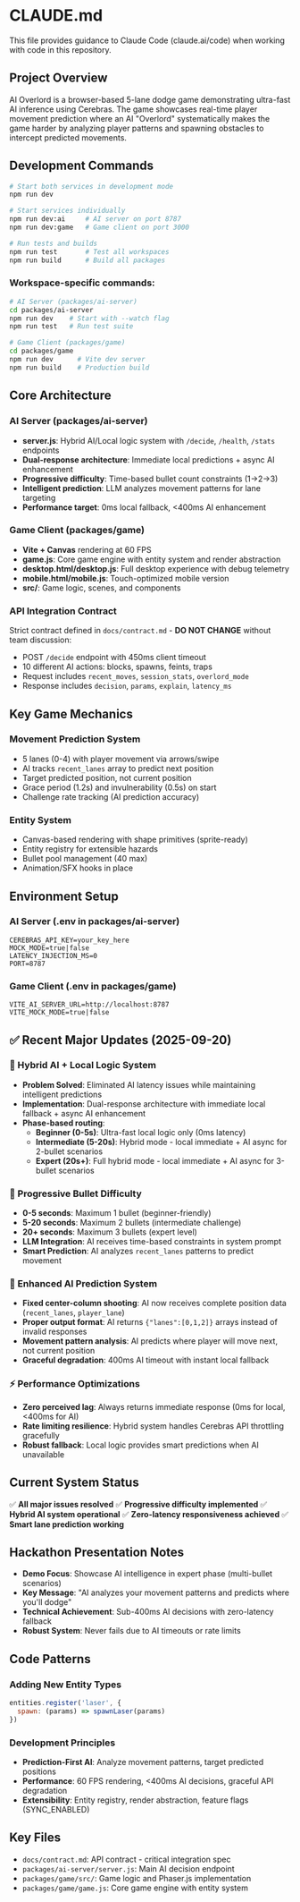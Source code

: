 # CLAUDE.md

This file provides guidance to Claude Code (claude.ai/code) when working with code in this repository.

## Project Overview
AI Overlord is a browser-based 5-lane dodge game demonstrating ultra-fast AI inference using Cerebras. The game showcases real-time player movement prediction where an AI "Overlord" systematically makes the game harder by analyzing player patterns and spawning obstacles to intercept predicted movements.

## Development Commands

```bash
# Start both services in development mode
npm run dev

# Start services individually
npm run dev:ai     # AI server on port 8787
npm run dev:game   # Game client on port 3000

# Run tests and builds
npm run test       # Test all workspaces
npm run build      # Build all packages
```

### Workspace-specific commands:
```bash
# AI Server (packages/ai-server)
cd packages/ai-server
npm run dev    # Start with --watch flag
npm run test   # Run test suite

# Game Client (packages/game)
cd packages/game
npm run dev      # Vite dev server
npm run build    # Production build
```

## Core Architecture

### AI Server (packages/ai-server)
- **server.js**: Hybrid AI/Local logic system with `/decide`, `/health`, `/stats` endpoints
- **Dual-response architecture**: Immediate local predictions + async AI enhancement
- **Progressive difficulty**: Time-based bullet count constraints (1→2→3)
- **Intelligent prediction**: LLM analyzes movement patterns for lane targeting
- **Performance target**: 0ms local fallback, <400ms AI enhancement

### Game Client (packages/game)
- **Vite + Canvas** rendering at 60 FPS
- **game.js**: Core game engine with entity system and render abstraction
- **desktop.html/desktop.js**: Full desktop experience with debug telemetry
- **mobile.html/mobile.js**: Touch-optimized mobile version
- **src/**: Game logic, scenes, and components

### API Integration Contract
Strict contract defined in `docs/contract.md` - **DO NOT CHANGE** without team discussion:
- POST `/decide` endpoint with 450ms client timeout
- 10 different AI actions: blocks, spawns, feints, traps
- Request includes `recent_moves`, `session_stats`, `overlord_mode`
- Response includes `decision`, `params`, `explain`, `latency_ms`

## Key Game Mechanics

### Movement Prediction System
- 5 lanes (0-4) with player movement via arrows/swipe
- AI tracks `recent_lanes` array to predict next position
- Target predicted position, not current position
- Grace period (1.2s) and invulnerability (0.5s) on start
- Challenge rate tracking (AI prediction accuracy)

### Entity System
- Canvas-based rendering with shape primitives (sprite-ready)
- Entity registry for extensible hazards
- Bullet pool management (40 max)
- Animation/SFX hooks in place

## Environment Setup

### AI Server (.env in packages/ai-server)
```
CEREBRAS_API_KEY=your_key_here
MOCK_MODE=true|false
LATENCY_INJECTION_MS=0
PORT=8787
```

### Game Client (.env in packages/game)
```
VITE_AI_SERVER_URL=http://localhost:8787
VITE_MOCK_MODE=true|false
```

## ✅ Recent Major Updates (2025-09-20)

### 🚀 Hybrid AI + Local Logic System
- **Problem Solved**: Eliminated AI latency issues while maintaining intelligent predictions
- **Implementation**: Dual-response architecture with immediate local fallback + async AI enhancement
- **Phase-based routing**:
  - **Beginner (0-5s)**: Ultra-fast local logic only (0ms latency)
  - **Intermediate (5-20s)**: Hybrid mode - local immediate + AI async for 2-bullet scenarios
  - **Expert (20s+)**: Full hybrid mode - local immediate + AI async for 3-bullet scenarios

### 🎯 Progressive Bullet Difficulty
- **0-5 seconds**: Maximum 1 bullet (beginner-friendly)
- **5-20 seconds**: Maximum 2 bullets (intermediate challenge)
- **20+ seconds**: Maximum 3 bullets (expert level)
- **LLM Integration**: AI receives time-based constraints in system prompt
- **Smart Prediction**: AI analyzes `recent_lanes` patterns to predict movement

### 🧠 Enhanced AI Prediction System
- **Fixed center-column shooting**: AI now receives complete position data (`recent_lanes`, `player_lane`)
- **Proper output format**: AI returns `{"lanes":[0,1,2]}` arrays instead of invalid responses
- **Movement pattern analysis**: AI predicts where player will move next, not current position
- **Graceful degradation**: 400ms AI timeout with instant local fallback

### ⚡ Performance Optimizations
- **Zero perceived lag**: Always returns immediate response (0ms for local, <400ms for AI)
- **Rate limiting resilience**: Hybrid system handles Cerebras API throttling gracefully
- **Robust fallback**: Local logic provides smart predictions when AI unavailable

## Current System Status
✅ **All major issues resolved**
✅ **Progressive difficulty implemented**
✅ **Hybrid AI system operational**
✅ **Zero-latency responsiveness achieved**
✅ **Smart lane prediction working**

## Hackathon Presentation Notes
- **Demo Focus**: Showcase AI intelligence in expert phase (multi-bullet scenarios)
- **Key Message**: "AI analyzes your movement patterns and predicts where you'll dodge"
- **Technical Achievement**: Sub-400ms AI decisions with zero-latency fallback
- **Robust System**: Never fails due to AI timeouts or rate limits

## Code Patterns

### Adding New Entity Types
```javascript
entities.register('laser', {
  spawn: (params) => spawnLaser(params)
})
```

### Development Principles
- **Prediction-First AI**: Analyze movement patterns, target predicted positions
- **Performance**: 60 FPS rendering, <400ms AI decisions, graceful API degradation
- **Extensibility**: Entity registry, render abstraction, feature flags (SYNC_ENABLED)

## Key Files
- `docs/contract.md`: API contract - critical integration spec
- `packages/ai-server/server.js`: Main AI decision endpoint
- `packages/game/src/`: Game logic and Phaser.js implementation
- `packages/game/game.js`: Core game engine with entity system